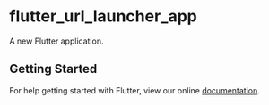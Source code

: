 # flutter_url_launcher_app

A new Flutter application.

## Getting Started

For help getting started with Flutter, view our online
[documentation](https://flutter.io/).
